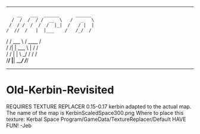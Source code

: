 *******************************************
        __   ___  ______      ______                                         
      /  /  /  / /  __  \   /   _   \                              
     /  / /  /  /  /  |_|  /   / |  |                        
    /  //  /   |  |___    /   /_/  /                         
   /     /     \___   \  /   ____ /                                        
  /  /|  |   ___   \  | /   /                                   
 /  / |  |   \  \_/  / /   /                                       
/__/  |__|    \_____/ /___/                                 

*******************************************
# Old-Kerbin-Revisited
REQUIRES TEXTURE REPLACER
0.15-0.17 kerbin adapted to the actual map.
The name of the map is KerbinScaledSpace300.png
Where to place this texture: Kerbal Space Program/GameData/TextureReplacer/Default
HAVE FUN!
-Jeb
